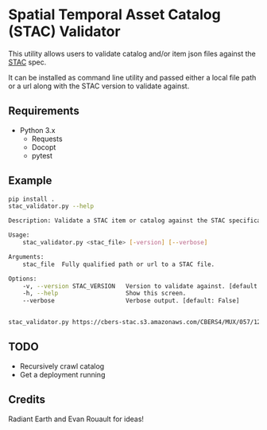 # Spatial Temporal Asset Catalog (STAC) Validator

This utility allows users to validate catalog and/or item json files against the [STAC](https://github.com/radiantearth/stac-spec) spec.

It can be installed as command line utility and passed either a local file path or a url along with the STAC version to validate against.

## Requirements

* Python 3.x
    * Requests
    * Docopt
    * pytest

## Example

```bash
pip install .
stac_validator.py --help

Description: Validate a STAC item or catalog against the STAC specification.

Usage:
    stac_validator.py <stac_file> [-version] [--verbose]

Arguments:
    stac_file  Fully qualified path or url to a STAC file.

Options:
    -v, --version STAC_VERSION   Version to validate against. [default: master]
    -h, --help                   Show this screen.
    --verbose                    Verbose output. [default: False]


stac_validator.py https://cbers-stac.s3.amazonaws.com/CBERS4/MUX/057/122/catalog.json -v v0.5.2
```


## TODO
* Recursively crawl catalog
* Get a deployment running

## Credits
Radiant Earth and Evan Rouault for ideas!